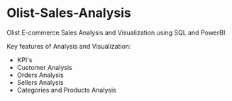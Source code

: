 # Olist-Sales-Analysis
Olist E-commerce Sales Analysis and Visualization using SQL and PowerBI


Key features of Analysis and Visualization:
- KPI's 
- Customer Analysis 
- Orders Analysis
- Sellers Analysis
- Categories and Products Analysis
